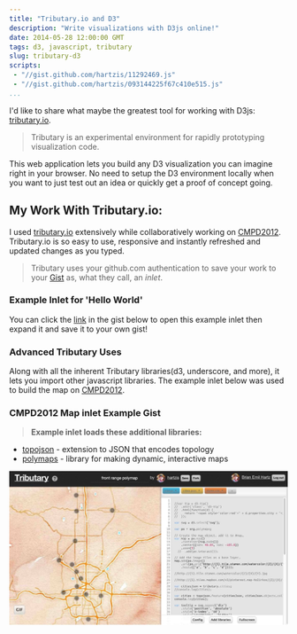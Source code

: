 ```yaml
---
title: "Tributary.io and D3"
description: "Write visualizations with D3js online!"
date: 2014-05-28 12:00:00 GMT
tags: d3, javascript, tributary
slug: tributary-d3
scripts:
 - "//gist.github.com/hartzis/11292469.js"
 - "//gist.github.com/hartzis/093144225f67c410e515.js"
...
```


I'd like to share what maybe the greatest tool for working with D3js: [tributary.io](http://www.trubutary.io).

> Tributary is an experimental environment for rapidly prototyping visualization code.

This web application lets you build any D3 visualization you can imagine right in your browser. No need to setup the D3 environment locally when you want to just test out an idea or quickly get a proof of concept going.

## My Work With Tributary.io:

I used [tributary.io](http://www.trubutary.io) extensively while collaboratively working on [CMPD2012](http://CMPD2012.herokuapp.com). Tributary.io is so easy to use, responsive and instantly refreshed and updated changes as you typed.

> Tributary uses your github.com authentication to save your work to your [Gist](http://gist.github.com) as, what they call, an *inlet*.

### Example Inlet for 'Hello World'

You can click the [link](http://tributary.io/inlet/093144225f67c410e515) in the gist below to open this example inlet then expand it and save it to your own gist!

<script src="https://gist.github.com/hartzis/093144225f67c410e515.js"></script>

### Advanced Tributary Uses

Along with all the inherent Tributary libraries(d3, underscore, and more), it lets you import other javascript libraries. The example inlet below was used to build the map on [CMPD2012](http://CMPD2012.herokuapp.com).

### CMPD2012 Map inlet Example Gist

>**Example inlet loads these additional libraries:**

* [topojson](https://github.com/mbostock/topojson) - extension to JSON that encodes topology
* [polymaps](http://polymaps.org/) - library for making dynamic, interactive maps

![CMPD2012 - tributary.io - Map inlet](/assets/cmpd2012-tributary-map.jpg "CMPD2012 - tributary.io - Map inlet")

<script src="https://gist.github.com/hartzis/11292469.js"></script>

